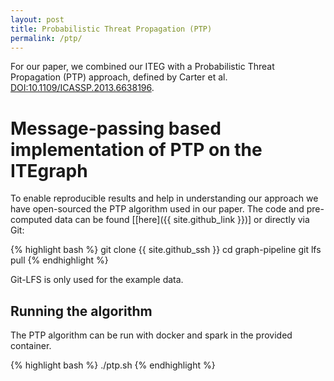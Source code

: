 ```yaml
---
layout: post
title: Probabilistic Threat Propagation (PTP)
permalink: /ptp/
---
```


For our paper, we combined our ITEG with a Probabilistic Threat Propagation (PTP) approach, defined by Carter et al. [DOI:10.1109/ICASSP.2013.6638196](https://doi.org/10.1109/ICASSP.2013.6638196).

# Message-passing based implementation of PTP on the ITEgraph

To enable reproducible results and help in understanding our approach we have open-sourced the PTP algorithm used in our paper.
The code and pre-computed data can be found [[here]({{ site.github_link }})] or directly via Git:

{% highlight bash %}
git clone {{ site.github_ssh }}
cd graph-pipeline
git lfs pull
{% endhighlight %}

Git-LFS is only used for the example data.

## Running the algorithm

The PTP algorithm can be run with docker and spark in the provided container.

{% highlight bash %}
./ptp.sh
{% endhighlight %}


